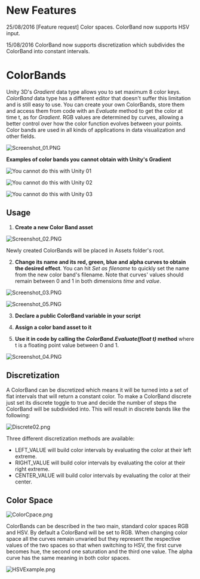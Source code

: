 # New Features
25/08/2016 [Feature request] Color spaces. ColorBand now supports HSV input.

15/08/2016 ColorBand now supports discretization which subdivides the ColorBand into constant intervals.

# ColorBands
Unity 3D's *Gradient* data type allows you to set maximum 8 color keys. *ColorBand* data type has a different editor that doesn't suffer this limitation and is still easy to use. You can create your own ColorBands, store them and access them from code with an *Evaluate* method to get the color at time t, as for *Gradient*. RGB values are determined by curves, allowing a better control over how the color function evolves between your points.
Color bands are used in all kinds of applications in data visualization and other fields.

![Screenshot_01.PNG](https://github.com/rstecca/ColorBands/blob/master/Images/screenshot_01.png)

**Examples of color bands you cannot obtain with Unity's Gradient**

![You cannot do this with Unity 01](https://raw.githubusercontent.com/rstecca/ColorBands/master/Images/CannotDoThisWithGradients%2001.png)

![You cannot do this with Unity 02](https://raw.githubusercontent.com/rstecca/ColorBands/master/Images/CannotDoThisWithGradients%2002.png)

![You cannot do this with Unity
03](https://raw.githubusercontent.com/rstecca/ColorBands/master/Images/_CantDoThisWithGradients%2003.png)

## Usage
1) **Create a new Color Band asset**

![Screenshot_02.PNG](https://github.com/rstecca/ColorBands/blob/master/Images/Screenshot_02.png)

Newly created ColorBands will be placed in Assets folder's root.

2) **Change its name and its red, green, blue and alpha curves to obtain the desired effect**. You can hit *Set as filename* to quickly set the name from the new color band's filename. Note that curves' values should remain between 0 and 1 in both dimensions *time* and *value*.

![Screenshot_03.PNG](https://github.com/rstecca/ColorBands/blob/master/Images/Screenshot_03.png)

![Screenshot_05.PNG](https://github.com/rstecca/ColorBands/blob/master/Images/Screenshot_05.png)

3) **Declare a public ColorBand variable in your script**

4) **Assign a color band asset to it**

5) **Use it in code by calling the *ColorBand.Evaluate(float t)* method** where t is a floating point value between 0 and 1.

![Screenshot_04.PNG](https://github.com/rstecca/ColorBands/blob/master/Images/Screenshot_04.png)

## Discretization
A ColorBand can be discretized which means it will be turned into a set of flat intervals that will return a constant color.
To make a ColorBand discrete just set its discrete toggle to true and decide the number of steps the ColorBand will be subdivided into. This will result in discrete bands like the following:

![Discrete02.png](https://github.com/rstecca/ColorBands/blob/master/Images/Discrete02.png)

Three different discretization methods are available:
- LEFT_VALUE will build color intervals by evaluating the color at their left extreme.
- RIGHT_VALUE will build color intervals by evaluating the color at their right extreme.
- CENTER_VALUE will build color intervals by evaluating the color at their center.

## Color Space

![ColorCpace.png](https://github.com/rstecca/ColorBands/blob/master/Images/ColorSpace.png)

ColorBands can be described in the two main, standard color spaces RGB and HSV. By default a ColorBand will be set to RGB. When changing color space all the curves remain unvaried but they represent the respective values of the two spaces so that when switching to HSV, the first curve becomes hue, the second one saturation and the third one value. The alpha curve has the same meaning in both color spaces.

![HSVExample.png](https://github.com/rstecca/ColorBands/blob/master/Images/HSVExample.png)
